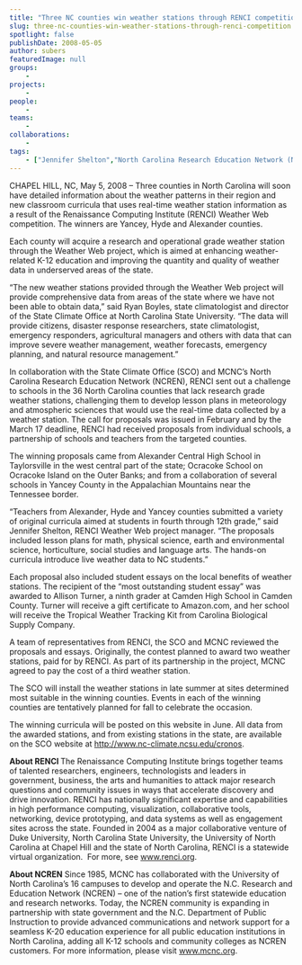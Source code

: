 ```yaml
---
title: "Three NC counties win weather stations through RENCI competition"
slug: three-nc-counties-win-weather-stations-through-renci-competition
spotlight: false
publishDate: 2008-05-05
author: subers
featuredImage: null
groups:
    - 
projects:
    - 
people:
    - 
teams: 
    - 
collaborations:
    - 
tags:
    - ["Jennifer Shelton","North Carolina Research Education Network (NCREN)","Weather Web"]
---
```

CHAPEL HILL, NC, May 5, 2008 – Three counties in North Carolina will soon have detailed information about the weather patterns in their region and new classroom curricula that uses real-time weather station information as a result of the Renaissance Computing Institute (RENCI) Weather Web competition. The winners are Yancey, Hyde and Alexander counties.<!--more-->

Each county will acquire a research and operational grade weather station through the Weather Web project, which is aimed at enhancing weather-related K-12 education and improving the quantity and quality of weather data in underserved areas of the state.

“The new weather stations provided through the Weather Web project will provide comprehensive data from areas of the state where we have not been able to obtain data,” said Ryan Boyles, state climatologist and director of the State Climate Office at North Carolina State University. “The data will provide citizens, disaster response researchers, state climatologist, emergency responders, agricultural managers and others with data that can improve severe weather management, weather forecasts, emergency planning, and natural resource management.”

In collaboration with the State Climate Office (SCO) and MCNC’s North Carolina Research Education Network (NCREN), RENCI sent out a challenge to schools in the 36 North Carolina counties that lack research grade weather stations, challenging them to develop lesson plans in meteorology and atmospheric sciences that would use the real-time data collected by a weather station. The call for proposals was issued in February and by the March 17 deadline, RENCI had received proposals from individual schools, a partnership of schools and teachers from the targeted counties.
<div class="news_image"></div>
The winning proposals came from Alexander Central High School in Taylorsville in the west central part of the state; Ocracoke School on Ocracoke Island on the Outer Banks; and from a collaboration of several schools in Yancey County in the Appalachian Mountains near the Tennessee border.

“Teachers from Alexander, Hyde and Yancey counties submitted a variety of original curricula aimed at students in fourth through 12th grade,” said Jennifer Shelton, RENCI Weather Web project manager. “The proposals included lesson plans for math, physical science, earth and environmental science, horticulture, social studies and language arts. The hands-on curricula introduce live weather data to NC students.”

Each proposal also included student essays on the local benefits of weather stations. The recipient of the “most outstanding student essay” was awarded to Allison Turner, a ninth grader at Camden High School in Camden County. Turner will receive a gift certificate to Amazon.com, and her school will receive the Tropical Weather Tracking Kit from Carolina Biological Supply Company.

A team of representatives from RENCI, the SCO and MCNC reviewed the proposals and essays. Originally, the contest planned to award two weather stations, paid for by RENCI. As part of its partnership in the project, MCNC agreed to pay the cost of a third weather station.

The SCO will install the weather stations in late summer at sites determined most suitable in the winning counties. Events in each of the winning counties are tentatively planned for fall to celebrate the occasion.

The winning curricula will be posted on this website in June. All data from the awarded stations, and from existing stations in the state, are available on the SCO website at <a href="http://www.nc-climate.ncsu.edu/cronos" target="_blank" rel="noopener">http://www.nc-climate.ncsu.edu/cronos</a>.

<strong>About RENCI </strong>
The Renaissance Computing Institute brings together teams of talented researchers, engineers, technologists and leaders in government, business, the arts and humanities to attack major research questions and community issues in ways that accelerate discovery and drive innovation. RENCI has nationally significant expertise and capabilities in high performance computing, visualization, collaborative tools, networking, device prototyping, and data systems as well as engagement sites across the state. Founded in 2004 as a major collaborative venture of Duke University, North Carolina State University, the University of North Carolina at Chapel Hill and the state of North Carolina, RENCI is a statewide virtual organization.  For more, see <a href="http://www.renci.org/">www.renci.org</a>.

<strong>About NCREN</strong>
Since 1985, MCNC has collaborated with the University of North Carolina’s 16 campuses to develop and operate the N.C. Research and Education Network (NCREN) – one of the nation’s first statewide education and research networks. Today, the NCREN community is expanding in partnership with state government and the N.C. Department of Public Instruction to provide advanced communications and network support for a seamless K-20 education experience for all public education institutions in North Carolina, adding all K-12 schools and community colleges as NCREN customers. For more information, please visit <a title="http://www.mcnc.org/" href="http://www.mcnc.org/" target="_blank" rel="noopener">www.mcnc.org</a>.
